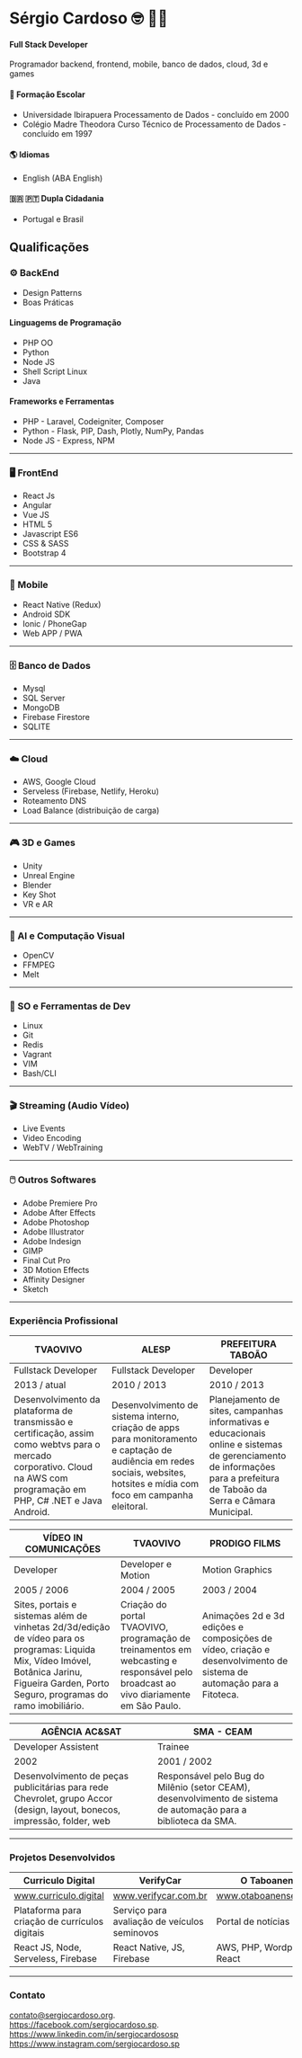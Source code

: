 # Sérgio Cardoso :nerd_face: :technologist:
#### Full Stack Developer 
Programador backend, frontend, mobile, banco de dados, cloud, 3d e games

#### :school_satchel: Formação Escolar
- Universidade Ibirapuera
	Processamento de Dados - concluído em 2000
- Colégio Madre Theodora
	Curso Técnico de Processamento de Dados - concluído em 1997

#### :earth_americas: Idiomas
- English (ABA English)

#### :brazil: :portugal:  Dupla Cidadania
- Portugal e Brasil

## Qualificações
### :gear: BackEnd
- Design Patterns
- Boas Práticas

#### Linguagems de Programação
- PHP OO
- Python
- Node JS
- Shell Script Linux
- Java

#### Frameworks e Ferramentas
- PHP - Laravel, Codeigniter, Composer
- Python - Flask, PIP, Dash, Plotly, NumPy, Pandas
- Node JS - Express, NPM

------------
### :desktop_computer: FrontEnd
- React Js
- Angular
- Vue JS
- HTML 5
- Javascript ES6
- CSS & SASS
- Bootstrap 4
------------
### :iphone: Mobile
- React Native (Redux)
- Android SDK
- Ionic / PhoneGap
- Web APP / PWA
------------
### :file_cabinet: Banco de Dados
- Mysql
- SQL Server
- MongoDB
- Firebase Firestore
- SQLITE
------------
 ### :cloud: Cloud
- AWS, Google Cloud
- Serveless (Firebase, Netlify, Heroku)
- Roteamento DNS
- Load Balance (distribuição de carga)
------------
 ### :video_game: 3D e Games
- Unity
- Unreal Engine
- Blender
- Key Shot
- VR e AR
------------
 ### :movie_camera: AI e Computação Visual
- OpenCV
- FFMPEG
- Melt
------------
 ### :wrench: SO e Ferramentas de Dev
- Linux
- Git
- Redis
- Vagrant
- VIM
- Bash/CLI
------------
 ### :clapper: Streaming (Audio  Vídeo)
- Live Events
- Video Encoding 
- WebTV / WebTraining
------------
 ### :computer_mouse: Outros Softwares
- Adobe Premiere Pro
- Adobe After Effects
- Adobe Photoshop
- Adobe Illustrator
- Adobe Indesign
- GIMP
- Final Cut Pro
- 3D Motion Effects
- Affinity Designer
- Sketch

------------

### Experiência Profissional
TVAOVIVO | ALESP | PREFEITURA TABOÃO
------------- | -------------|-------------|
Fullstack Developer  | Fullstack Developer | Developer
2013 / atual  | 2010 / 2013 | 2010 / 2013
Desenvolvimento da plataforma de transmissão e certificação, assim como webtvs para o mercado corporativo. Cloud na AWS com programação em PHP, C# .NET e Java Android.   | Desenvolvimento de sistema interno, criação de apps para monitoramento e captação de audiência em redes sociais, websites, hotsites e mídia com foco em campanha eleitoral. | Planejamento de sites, campanhas informativas e educacionais online e sistemas de gerenciamento de informações para a prefeitura de Taboão da Serra e Câmara Municipal.

VÍDEO IN COMUNICAÇÕES | TVAOVIVO | PRODIGO FILMS
------------- | -------------|-------------|
Developer | Developer e Motion | Motion Graphics
2005 / 2006  | 2004 / 2005 | 2003 / 2004
Sites, portais e sistemas além de vinhetas 2d/3d/edição de vídeo para os programas: Liquida Mix, Vídeo Imóvel, Botânica Jarinu, Figueira Garden, Porto Seguro, programas do ramo imobiliário. | Criação do portal TVAOVIVO, programação de treinamentos em webcasting e responsável pelo broadcast ao vivo diariamente em São Paulo. |Animações 2d e 3d edições e composições de vídeo, criação e desenvolvimento de sistema de automação para a Fitoteca.

AGÊNCIA AC&SAT | SMA - CEAM
------------- | -------------|
Developer Assistent | Trainee
2002  | 2001 / 2002
Desenvolvimento de peças publicitárias para rede Chevrolet, grupo Accor (design, layout, bonecos, impressão, folder, web | Responsável pelo Bug do Milênio (setor CEAM), desenvolvimento de sistema de automação para a biblioteca da SMA.

------------
### Projetos Desenvolvidos
Curriculo Digital | VerifyCar | O Taboanense
------------- | -------------|-------------|
www.curriculo.digital  | www.verifycar.com.br | www.otaboanense.com.br
Plataforma para criação de currículos digitais | Serviço para avaliação de veículos seminovos | Portal de notícias
React JS, Node, Serveless, Firebase  | React Native, JS, Firebase | AWS, PHP, Wordpress, React

------------
### Contato
contato@sergiocardoso.org.   
https://facebook.com/sergiocardoso.sp.  
https://www.linkedin.com/in/sergiocardososp    
https://www.instagram.com/sergiocardoso.sp

<!--
**sergiocardoso/sergiocardoso** is a ✨ _special_ ✨ repository because its `README.md` (this file) appears on your GitHub profile.

Here are some ideas to get you started:

- 🔭 I’m currently working on ...
- 🌱 I’m currently learning ...
- 👯 I’m looking to collaborate on ...
- 🤔 I’m looking for help with ...
- 💬 Ask me about ...
- 📫 How to reach me: ...
- 😄 Pronouns: ...
- ⚡ Fun fact: ...
-->
